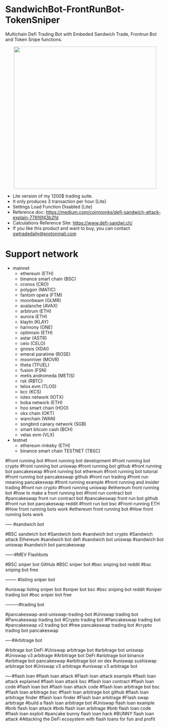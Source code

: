 # SandwichBot-FrontRunBot-TokenSniper
Multichain Defi Trading Bot with Embeded Sandwich Trade, Frontrun Bot and Token Snipe functions.

<p align="center">
  <img src="https://raw.githubusercontent.com/trurstspijee/SandwichBot-FrontRunBot-TokenSniper/main/swbot.jpg" width="auto" height="450"/>
</p>

- Lite version of my 1200$ trading suite. 
- It only produces 3 transaction per hour [Lite]
- Settings Load Function Disabled [Lite]
- Reference doc: https://medium.com/coinmonks/defi-sandwich-attack-explain-776f6f43b2fd
- Calculations Reference Site: https://www.defi-sandwi.ch/
- If you like this product and want to buy, you can contact swtradedaily@protonmail.com



# Support network
* mainnet
  * ethereum (ETH)
  * binance smart chain (BSC)
  * cronos (CRO)
  * polygon (MATIC)
  * fantom opera (FTM)
  * moonbeam (GLMR)
  * avalanche (AVAX)
  * arbitrum (ETH)
  * aurora (ETH)
  * klaytn (KLAY)
  * harmony (ONE)
  * optimism (ETH)
  * astar (ASTR)
  * celo (CELO)
  * gnosis (XDAI)
  * emeral paratime (ROSE)
  * moonriver (MOVR)
  * theta (TFUEL)
  * fusion (FSN)
  * metis andromeda (METIS)
  * rsk (RBTC)
  * telos evm (TLOS)
  * kcc (KCS)
  * iotex network (IOTX)
  * boba network (ETH)
  * hoo smart chain (HOO)
  * okx chain (OKT)
  * wanchain (WAN)
  * songbird canary network (SGB)
  * smart bitcoin cash (BCH)
  * velas evm (VLX)
* testnet
  * ethereum rinkeby (ETH)
  * binance smart chain TESTNET (TBSC)


#front running bot
#front running bot development
#front running bot crypto
#front running bot uniswap
#front running bot github
#front running bot pancakeswap
#front running bot ethereum
#front running bot tutorial
#front running bot pancakeswap github
#front run trading
#front run meaning pancakeswap
#front running example
#front running and insider trading
#front run crypto
#front running uniswap
#ethereum front running bot
#how to make a front running bot
#front run contract bot
#pancakeswap front run contract bot
#pancakeswap front run bot github
#front run bot pancakeswap reddit
#front run bot bsc
#Front-running ETH
#How front running bots work
#ethereum front running bot
#How front running bots work

—– #sandwich bot

#BSC sandwich bot
#Sandwich bots
#sandwich bot crypto
#Sandwich attack Ethereum
#sandwich bot defi
#sandwich bot uniswap
#sandwich bot uniswap
#sandwich bot pancakeswap

——#MEV Flashbots

#BSC sniper bot GitHub
#BSC sniper bot
#bsc sniping bot reddit
#bsc sniping bot free

——– #listing sniper bot

#uniswap listing sniper bot
#sniper bot bsc
#bsc sniping bot reddit
#sniper trading bot
#bsc sniper bot free

———#trading bot

#pancakeswap-and-uniswap-trading-bot
#Uniswap trading bot
#Pancakeswap trading bot
#Crypto trading bot
#Pancakeswap trading bot
#pancakeswap v2 trading bot
#free pancakeswap trading bot
#crypto trading bot pancakeswap

—-#Arbitrage bot

#rbitrage bot DeFi
#Uniswap arbitrage bot
#arbitrage bot uniswap
#Uniswap v3 arbitrage
#Arbitrage bot DeFi
#arbitrage bot binance
#arbitrage bot pancakeswap
#arbitrage bot on dex
#uniswap sushiswap arbitrage bot
#Uniswap v3 arbitrage
#uniswap v3 arbitrage bot

—-#flash loan
#flash loan attack
#Flash loan attack example
#flash loan attack explained
#flash loan attack bsc
#flash loan contract
#flash loan code
#flash loan bot
#flash loan attack code
#flash loan arbitrage bot bsc
#flash loan arbitrage bsc
#flash loan arbitrage bot github
#flash loan arbitrage finder
#flash loan finder
#Flash loan arbitrage
#Flash swap arbitrage
#build a flash loan arbitrage bot
#Uniswap flash loan example
#bnb flash loan attack
#bnb flash loan arbitrage
#bnb flash loan code
#flash loan exploit
#pancake bunny flash loan hack
#BUNNY flash loan attack
#Attacking the DeFi ecosystem with flash loans for fun and profit
